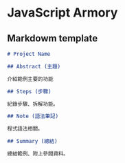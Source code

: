 ﻿# JavaScript Armory

## Markdowm template

```markdown
# Project Name

## Abstract (主題)

介紹範例主要的功能

## Steps (步驟)

紀錄步驟、拆解功能。

## Note (語法筆記)

程式語法相關。

## Summary (總結)

總結範例、附上參閱資料。
```
